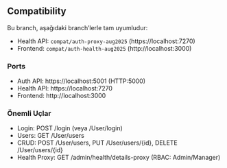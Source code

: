 ## Compatibility
Bu branch, aşağıdaki branch’lerle tam uyumludur:
- Health API: `compat/auth-proxy-aug2025` (https://localhost:7270)
- Frontend: `compat/auth-health-aug2025` (http://localhost:3000)

### Ports
- Auth API: https://localhost:5001 (HTTP:5000)
- Health API: https://localhost:7270
- Frontend: http://localhost:3000

### Önemli Uçlar
- Login: POST /login (veya /User/login)
- Users: GET /User/users
- CRUD: POST /User/users, PUT /User/users/{id}, DELETE /User/users/{id}
- Health Proxy: GET /admin/health/details-proxy (RBAC: Admin/Manager)
